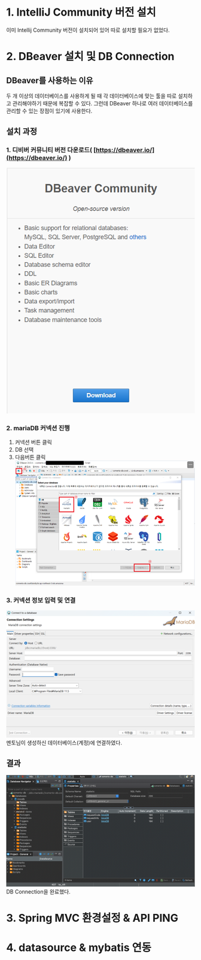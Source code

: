 
# 1. IntelliJ Community 버전 설치

이미 Intellij Community 버전이 설치되어 있어 따로 설치할 필요가 없었다.

# 2. DBeaver 설치 및 DB Connection
## DBeaver를 사용하는 이유
두 개 이상의 데이터베이스를 사용하게 될 때 각 데이터베이스에 맞는 툴을 따로 설치하고 관리해야하기 때문에 복잡할 수 있다. 그런데 DBeaver 하나로 여러 데이터베이스를 관리할 수 있는 장점이 있기에 사용한다.

## 설치 과정
### 1. 디비버 커뮤니티 버전 다운로드( [https://dbeaver.io/](https://dbeaver.io/) )

![alt text](<스크린샷 2024-09-09 141916.png>)

### 2. mariaDB 커넥션 진행
1. 커넥션 버튼 클릭
2. DB 선택
3. 다음버튼 클릭
![alt text](image.png)

### 3. 커넥션 정보 입력 및 연결
![alt text](image-1.png)
멘토님이 생성하신 데이터베이스(계정)에 연결하였다.

## 결과
![alt text](image-2.png)
DB Connection을 완료했다.



# 3. Spring MVC 환경설정 & API PING
# 4. datasource & mybatis 연동
